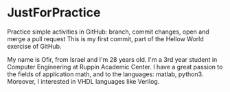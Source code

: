 # JustForPractice
Practice simple activities in GitHub: branch, commit changes, open and merge a pull request
This is my first commit, part of the Hellow World exercise of GitHub.

My name is Ofir, from Israel and I'm 28 years old.
I'm a 3rd year student in Computer Engineering at Ruppin Academic Center.
I have a great passion to the fields of application math, and to the languages: matlab, python3.
Moreover, I interested in VHDL languages like Verilog.
